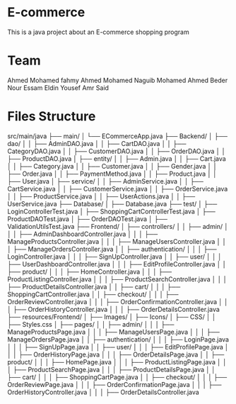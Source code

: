 # E-commerce
This is a java project about an E-commerce shopping program 

# Team
Ahmed Mohamed fahmy
Ahmed Mohamed Naguib
Mohamed Ahmed Beder
Nour Essam Eldin
Yousef Amr Said

# Files Structure

src/main/java 
├── main/ 
│ └── ECommerceApp.java 
├── Backend/ 
│ ├── dao/ 
│ │ ├── AdminDAO.java 
│ │ ├── CartDAO.java 
│ │ ├── CategoryDAO.java 
│ │ ├── CustomerDAO.java 
│ │ ├── OrderDAO.java 
│ │ ├── ProductDAO.java 
│ ├── entity/ 
│ │ ├── Admin.java 
│ │ ├── Cart.java 
│ │ ├── Category.java 
│ │ ├── Customer.java 
│ │ ├── Gender.java 
│ │ ├── Order.java 
│ │ ├── PaymentMethod.java 
│ │ ├── Product.java 
│ │ ├── User.java 
│ ├── service/ 
│ │ ├── AdminService.java 
│ │ ├── CartService.java 
│ │ ├── CustomerService.java 
│ │ ├── OrderService.java 
│ │ ├── ProductService.java 
│ │ ├── UserActions.java 
│ │ ├── UserService.java 
├── Database/ 
│ ├── Database.java 
├── test/ 
│ ├── LoginControllerTest.java 
│ ├── ShoppingCartControllerTest.java 
│ ├── ProductDAOTest.java 
│ ├── OrderDAOTest.java 
│ ├── ValidationUtilsTest.java
├── Frontend/ 
│ ├── controllers/ 
│ │ ├── admin/ 
│ │ │ ├── AdminDashboardController.java 
│ │ │ ├── ManageProductsController.java 
│ │ │ ├── ManageUsersController.java 
│ │ │ ├── ManageOrdersController.java 
│ │ ├── authentication/ 
│ │ │ ├── LoginController.java 
│ │ │ ├── SignUpController.java 
│ │ ├── user/ 
│ │ │ ├── UserDashboardController.java 
│ │ │ ├── EditProfileController.java 
│ │ ├── product/ 
│ │ │ ├── HomeController.java 
│ │ │ ├── ProductListingController.java 
│ │ │ ├── ProductSearchController.java 
│ │ │ ├── ProductDetailsController.java 
│ │ ├── cart/ 
│ │ │ ├── ShoppingCartController.java 
│ │ ├── checkout/ 
│ │ │ ├── OrderReviewController.java 
│ │ │ ├── OrderConfirmationController.java 
│ │ │ ├── OrderHistoryController.java 
│ │ │ ├── OrderDetailsController.java 
├── resources/Frontend/ 
│ ├── Images/ 
│ ├── Icons/ 
│ ├── CSS/ 
│ │ ├── Styles.css
│ ├── pages/ 
│ │ ├── admin/ 
│ │ │ ├── ManageProductsPage.java 
│ │ │ ├── ManageUsersPage.java 
│ │ │ ├── ManageOrdersPage.java 
│ │ ├── authentication/ 
│ │ │ ├── LoginPage.java 
│ │ │ ├── SignUpPage.java 
│ │ ├── user/ 
│ │ │ ├── EditProfilePage.java 
│ │ │ ├── OrderHistoryPage.java 
│ │ │ ├── OrderDetailsPage.java 
│ │ ├── product/ 
│ │ │ ├── HomePage.java 
│ │ │ ├── ProductListingPage.java 
│ │ │ ├── ProductSearchPage.java 
│ │ │ ├── ProductDetailsPage.java 
│ │ ├── cart/ 
│ │ │ ├── ShoppingCartPage.java 
│ │ ├── checkout/ 
│ │ │ ├── OrderReviewPage.java 
│ │ │ ├── OrderConfirmationPage.java 
│ │ │ ├── OrderHistoryController.java 
│ │ │ ├── OrderDetailsController.java 
